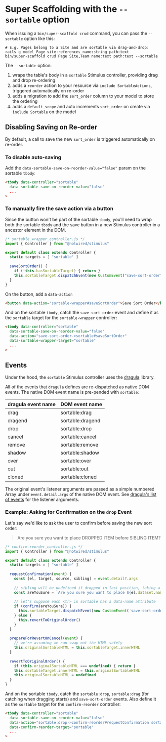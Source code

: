 # Super Scaffolding with the `--sortable` option

When issuing a `bin/super-scaffold crud` command, you can pass the `--sortable` option like this:

```
# E.g. Pages belong to a Site and are sortable via drag-and-drop:
rails g model Page site:references name:string path:text
bin/super-scaffold crud Page Site,Team name:text path:text --sortable
```

The `--sortable` option:

1. wraps the table's body in a `sortable` Stimulus controller, providing drag and drop re-ordering
2. adds a `reorder` action to your resource via `include SortableActions`, triggered automatically on re-order
3. adds a migration to add the `sort_order` column to your model to store the ordering
4. adds a `default_scope` and auto increments `sort_order` on create via `include Sortable` on the model

## Disabling Saving on Re-order

By default, a call to save the new `sort_order` is triggered automatically on re-order.

### To disable auto-saving

Add the  `data-sortable-save-on-reorder-value="false"` param on the sortable `tbody`:

```html
<tbody data-controller="sortable"
  data-sortable-save-on-reorder-value="false"
  ...
>
```

### To manually fire the save action via a button

Since the button won't be part of the sortable `tbody`, you'll need to wrap both the sortable `tbody` and the save button in a new Stimulus controller in a ancestor element in the DOM.

```js
/* sortable_wrapper_controller.js */
import { Controller } from "@hotwired/stimulus"

export default class extends Controller {
  static targets = [ "sortable" ]
  
  saveSortOrder() {
    if (!this.hasSortableTarget) { return }
    this.sortableTarget.dispatchEvent(new CustomEvent("save-sort-order"))
  }
}
```

On the button, add a `data-action`

```html
<button data-action="sortable-wrapper#saveSortOrder">Save Sort Order</button>
```

And on the sortable `tbody`, catch the `save-sort-order` event and define it as the `sortable` target for the `sortable-wrapper` controller:

```html
<tbody data-controller="sortable"
  data-sortable-save-on-reorder-value="false"
  data-action="save-sort-order->sortable#saveSortOrder"
  data-sortable-wrapper-target="sortable"
  ...
>
```

## Events

Under the hood, the `sortable` Stimulus controller uses the [dragula](https://github.com/bevacqua/dragula) library.

All of the events that `dragula` defines are re-dispatched as native DOM events. The native DOM event name is pre-pended with `sortable:`

| dragula event name  | DOM event name       |
|---------------------|----------------------|
| drag                | sortable:drag        |
| dragend             | sortable:dragend     |
| drop                | sortable:drop        |
| cancel              | sortable:cancel      |
| remove              | sortable:remove      |
| shadow              | sortable:shadow      |
| over                | sortable:over        |
| out                 | sortable:out         |
| cloned              | sortable:cloned      |

The original event's listener arguments are passed as a simple numbered Array under `event.detail.args` of the native DOM event. See [dragula's list of events](https://github.com/bevacqua/dragula#drakeon-events) for the listener arguments.

### Example: Asking for Confirmation on the `drop` Event

Let's say we'd like to ask the user to confirm before saving the new sort order:

> Are you sure you want to place DROPPED ITEM before SIBLING ITEM?

```js
/* confirm-reorder_controller.js */
import { Controller } from "@hotwired/stimulus"

export default class extends Controller {
  static targets = [ "sortable" ]
  
  requestConfirmation(event) {
    const [el, target, source, sibling] = event.detail?.args
    
    // sibling will be undefined if dropped in last position, taking a shortcut here
    const areYouSure = `Are you sure you want to place ${el.dataset.name} before ${sibling.dataset.name}?`
    
    // let's suppose each <tr> in sortable has a data-name attribute
    if (confirm(areYouSure)) {
      this.sortableTarget.dispatchEvent(new CustomEvent('save-sort-order'))
    } else {
      this.revertToOriginalOrder()
    }
  }
  
  prepareForRevertOnCancel(event) {
    // we're assuming we can swap out the HTML safely
    this.originalSortableHTML = this.sortableTarget.innerHTML
  }
  
  revertToOriginalOrder() {
    if (this.originalSortableHTML === undefined) { return }
    this.sortableTarget.innerHTML = this.originalSortableHTML
    this.originalSortableHTML = undefined
  }
}
```

And on the sortable `tbody`, catch the `sortable:drop`, `sortable:drag` (for catching when dragging starts) and `save-sort-order` events. Also define it as the `sortable` target for the `confirm-reorder` controller:

```html
<tbody data-controller="sortable"
  data-sortable-save-on-reorder-value="false"
  data-action="sortable:drop->confirm-reorder#requestConfirmation sortable:drag->confirm-reorder#prepareForRevertOnCancel save-sort-order->sortable#saveSortOrder"
  data-confirm-reorder-target="sortable"
  ...
>
```